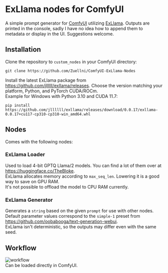 # ExLlama nodes for ComfyUI
A simple prompt generator for [ComfyUI](https://github.com/comfyanonymous/ComfyUI) utilizing [ExLlama](https://github.com/turboderp/exllama).
Outputs are printed in the console, sadly I have no idea how to append them to metadata or display in the UI. Suggestions welcome.

## Installation
Clone the repository to `custom_nodes` in your ComfyUI directory:
```
git clone https://github.com/Zuellni/ComfyUI-ExLlama-Nodes
```

Install the latest ExLlama package from https://github.com/jllllll/exllama/releases. Choose the version matching your platform, Python, and PyTorch CUDA/ROCm.  
Example for Windows with Python 3.10 and CUDA 11.7:
```
pip install https://github.com/jllllll/exllama/releases/download/0.0.17/exllama-0.0.17+cu117-cp310-cp310-win_amd64.whl
```

## Nodes
Comes with the following nodes:

### ExLlama Loader
Used to load 4-bit GPTQ Llama/2 models. You can find a lot of them over at https://huggingface.co/TheBloke.  
ExLlama allocates memory according to `max_seq_len`. Lowering it is a good way to save on GPU RAM.  
It's not possible to offload the model to CPU RAM currently.

### ExLlama Generator
Generates a `string` based on the given `prompt` for use with other nodes.  
Default parameter values correspond to the `simple-1` preset from https://github.com/oobabooga/text-generation-webui.  
ExLlama isn't deterministic, so the outputs may differ even with the same seed.

## Workflow
![workflow](https://github.com/Zuellni/ComfyUI-ExLlama/assets/123005779/005df502-9986-444c-b736-448b305e329c)  
Can be loaded directly in ComfyUI.
